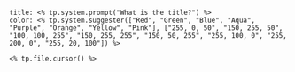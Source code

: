 ```ad-<% tp.system.suggester(["note", "seealso", "abstract", "summary", "tldr", "info", "todo", "tip", "hint", "important", "success", "check", "done", "question", "help", "faq", "warning", "caution", "attention", "failure", "fail", "missing", "danger", "error", "bug", "example", "quote", "cite"], ["note", "seealso", "abstract", "summary", "tldr", "info", "todo", "tip", "hint", "important", "success", "check", "done", "question", "help", "faq", "warning", "caution", "attention", "failure", "fail", "missing", "danger", "error", "bug", "example", "quote", "cite"]) %>
title: <% tp.system.prompt("What is the title?") %>
color: <% tp.system.suggester(["Red", "Green", "Blue", "Aqua", "Purple", "Orange", "Yellow", "Pink"], ["255, 0, 50", "150, 255, 50", "100, 100, 255", "150, 255, 255", "150, 50, 255", "255, 100, 0", "255, 200, 0", "255, 20, 100"]) %>

<% tp.file.cursor() %>
```